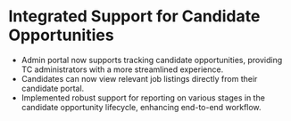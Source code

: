 # Integrated Support for Candidate Opportunities

- Admin portal now supports tracking candidate opportunities, providing TC administrators with a more streamlined
  experience.
- Candidates can now view relevant job listings directly from their candidate portal.
- Implemented robust support for reporting on various stages in the candidate opportunity lifecycle, enhancing
  end-to-end workflow.

